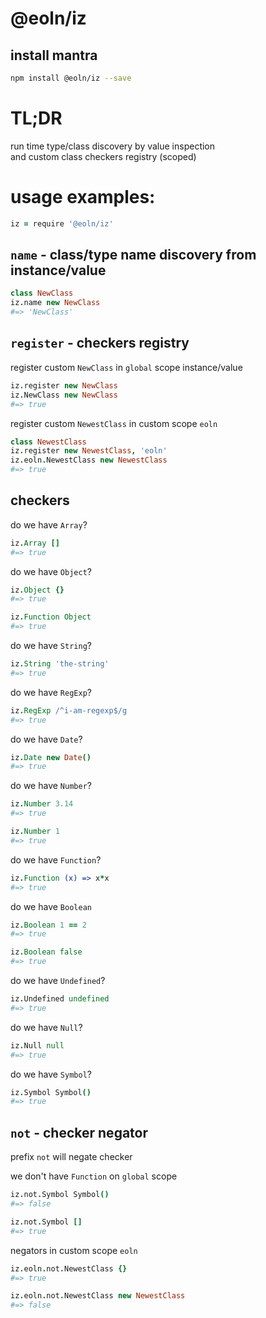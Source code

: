# @eoln/iz

## install mantra
```bash
npm install @eoln/iz --save
```

# TL;DR
run time type/class discovery by value inspection  
and custom class checkers registry (scoped)


# usage examples:

```coffee
iz = require '@eoln/iz'
```

## `name` - class/type name discovery from instance/value

```coffee
class NewClass
iz.name new NewClass
#=> 'NewClass'
```

## `register` - checkers registry
register custom `NewClass` in `global` scope instance/value

```coffee
iz.register new NewClass
iz.NewClass new NewClass
#=> true
```

register custom `NewestClass` in custom scope `eoln`
```coffee
class NewestClass
iz.register new NewestClass, 'eoln'
iz.eoln.NewestClass new NewestClass
#=> true
```

## checkers

do we have `Array`?
```coffee
iz.Array []
#=> true
```

do we have `Object`?
```coffee
iz.Object {}
#=> true

iz.Function Object
#=> true
```

do we have `String`?
```coffee
iz.String 'the-string'
#=> true
```

do we have `RegExp`?
```coffee
iz.RegExp /^i-am-regexp$/g
#=> true
```

do we have `Date`?
```coffee
iz.Date new Date()
#=> true
```

do we have `Number`?
```coffee
iz.Number 3.14
#=> true

iz.Number 1
#=> true
```

do we have `Function`?
```coffee
iz.Function (x) => x*x
#=> true
```

do we have `Boolean`
```coffee
iz.Boolean 1 == 2
#=> true

iz.Boolean false
#=> true
```

do we have `Undefined`?
```coffee
iz.Undefined undefined
#=> true
```

do we have `Null`?
```coffee
iz.Null null
#=> true
```

do we have `Symbol`?
```coffee
iz.Symbol Symbol()
#=> true
```
## `not` - checker negator
prefix `not` will negate checker  

we don't have `Function` on `global` scope
```coffee
iz.not.Symbol Symbol()
#=> false

iz.not.Symbol []
#=> true
```

negators in custom scope `eoln`
```coffee
iz.eoln.not.NewestClass {}
#=> true

iz.eoln.not.NewestClass new NewestClass
#=> false
```
